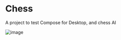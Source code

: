 # Chess
 
A project to test Compose for Desktop, and chess AI

![image](https://user-images.githubusercontent.com/58815650/143134351-799583b8-d880-4b6a-987c-db791ceba4f0.PNG)
